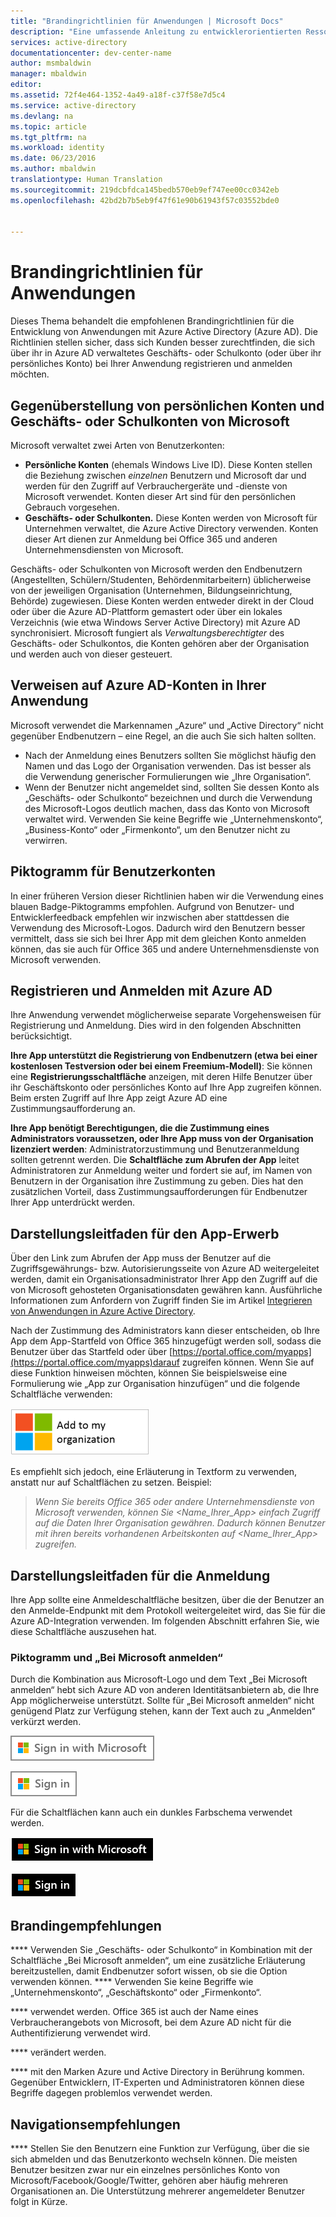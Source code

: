 ```yaml
---
title: "Brandingrichtlinien für Anwendungen | Microsoft Docs"
description: "Eine umfassende Anleitung zu entwicklerorientierten Ressourcen für Azure Active Directory"
services: active-directory
documentationcenter: dev-center-name
author: msmbaldwin
manager: mbaldwin
editor: 
ms.assetid: 72f4e464-1352-4a49-a18f-c37f58e7d5c4
ms.service: active-directory
ms.devlang: na
ms.topic: article
ms.tgt_pltfrm: na
ms.workload: identity
ms.date: 06/23/2016
ms.author: mbaldwin
translationtype: Human Translation
ms.sourcegitcommit: 219dcbfdca145bedb570eb9ef747ee00cc0342eb
ms.openlocfilehash: 42bd2b7b5eb9f47f61e90b61943f57c03552bde0


---
```

# <a name="branding-guidelines-for-applications"></a>Brandingrichtlinien für Anwendungen
Dieses Thema behandelt die empfohlenen Brandingrichtlinien für die Entwicklung von Anwendungen mit Azure Active Directory (Azure AD). Die Richtlinien stellen sicher, dass sich Kunden besser zurechtfinden, die sich über ihr in Azure AD verwaltetes Geschäfts- oder Schulkonto (oder über ihr persönliches Konto) bei Ihrer Anwendung registrieren und anmelden möchten.

## <a name="personal-accounts-vs-work-or-school-accounts-from-microsoft"></a>Gegenüberstellung von persönlichen Konten und Geschäfts- oder Schulkonten von Microsoft
Microsoft verwaltet zwei Arten von Benutzerkonten:

* **Persönliche Konten** (ehemals Windows Live ID). Diese Konten stellen die Beziehung zwischen *einzelnen* Benutzern und Microsoft dar und werden für den Zugriff auf Verbrauchergeräte und -dienste von Microsoft verwendet. Konten dieser Art sind für den persönlichen Gebrauch vorgesehen.
* **Geschäfts- oder Schulkonten.**  Diese Konten werden von Microsoft für Unternehmen verwaltet, die Azure Active Directory verwenden. Konten dieser Art dienen zur Anmeldung bei Office 365 und anderen Unternehmensdiensten von Microsoft.

Geschäfts- oder Schulkonten von Microsoft werden den Endbenutzern (Angestellten, Schülern/Studenten, Behördenmitarbeitern) üblicherweise von der jeweiligen Organisation (Unternehmen, Bildungseinrichtung, Behörde) zugewiesen. Diese Konten werden entweder direkt in der Cloud oder über die Azure AD-Plattform gemastert oder über ein lokales Verzeichnis (wie etwa Windows Server Active Directory) mit Azure AD synchronisiert. Microsoft fungiert als *Verwaltungsberechtigter* des Geschäfts- oder Schulkontos, die Konten gehören aber der Organisation und werden auch von dieser gesteuert.

## <a name="referring-to-azure-ad-accounts-in-your-application"></a>Verweisen auf Azure AD-Konten in Ihrer Anwendung
Microsoft verwendet die Markennamen „Azure“ und „Active Directory“ nicht gegenüber Endbenutzern – eine Regel, an die auch Sie sich halten sollten.

* Nach der Anmeldung eines Benutzers sollten Sie möglichst häufig den Namen und das Logo der Organisation verwenden. Das ist besser als die Verwendung generischer Formulierungen wie „Ihre Organisation“.
* Wenn der Benutzer nicht angemeldet sind, sollten Sie dessen Konto als „Geschäfts- oder Schulkonto“ bezeichnen und durch die Verwendung des Microsoft-Logos deutlich machen, dass das Konto von Microsoft verwaltet wird. Verwenden Sie keine Begriffe wie „Unternehmenskonto“, „Business-Konto“ oder „Firmenkonto“, um den Benutzer nicht zu verwirren.

## <a name="user-account-pictogram"></a>Piktogramm für Benutzerkonten
In einer früheren Version dieser Richtlinien haben wir die Verwendung eines blauen Badge-Piktogramms empfohlen. Aufgrund von Benutzer- und Entwicklerfeedback empfehlen wir inzwischen aber stattdessen die Verwendung des Microsoft-Logos. Dadurch wird den Benutzern besser vermittelt, dass sie sich bei Ihrer App mit dem gleichen Konto anmelden können, das sie auch für Office 365 und andere Unternehmensdienste von Microsoft verwenden.

## <a name="signing-up-and-signing-in-with-azure-ad"></a>Registrieren und Anmelden mit Azure AD
Ihre Anwendung verwendet möglicherweise separate Vorgehensweisen für Registrierung und Anmeldung. Dies wird in den folgenden Abschnitten berücksichtigt.

**Ihre App unterstützt die Registrierung von Endbenutzern (etwa bei einer kostenlosen Testversion oder bei einem Freemium-Modell)**: Sie können eine **Registrierungsschaltfläche** anzeigen, mit deren Hilfe Benutzer über ihr Geschäftskonto oder persönliches Konto auf Ihre App zugreifen können. Beim ersten Zugriff auf Ihre App zeigt Azure AD eine Zustimmungsaufforderung an.

**Ihre App benötigt Berechtigungen, die die Zustimmung eines Administrators voraussetzen, oder Ihre App muss von der Organisation lizenziert werden**: Administratorzustimmung und Benutzeranmeldung sollten getrennt werden. Die **Schaltfläche zum Abrufen der App** leitet Administratoren zur Anmeldung weiter und fordert sie auf, im Namen von Benutzern in der Organisation ihre Zustimmung zu geben. Dies hat den zusätzlichen Vorteil, dass Zustimmungsaufforderungen für Endbenutzer Ihrer App unterdrückt werden.

## <a name="visual-guidance-for-app-acquisition"></a>Darstellungsleitfaden für den App-Erwerb
Über den Link zum Abrufen der App muss der Benutzer auf die Zugriffsgewährungs- bzw. Autorisierungsseite von Azure AD weitergeleitet werden, damit ein Organisationsadministrator Ihrer App den Zugriff auf die von Microsoft gehosteten Organisationsdaten gewähren kann. Ausführliche Informationen zum Anfordern von Zugriff finden Sie im Artikel [Integrieren von Anwendungen in Azure Active Directory](active-directory-integrating-applications.md).

Nach der Zustimmung des Administrators kann dieser entscheiden, ob Ihre App dem App-Startfeld von Office 365 hinzugefügt werden soll, sodass die Benutzer über das Startfeld oder über [https://portal.office.com/myapps](https://portal.office.com/myapps)darauf zugreifen können. Wenn Sie auf diese Funktion hinweisen möchten, können Sie beispielsweise eine Formulierung wie „App zur Organisation hinzufügen“ und die folgende Schaltfläche verwenden:

![Anwendungstypen und -szenarien](./media/active-directory-branding-guidelines/add-to-my-org.png)

Es empfiehlt sich jedoch, eine Erläuterung in Textform zu verwenden, anstatt nur auf Schaltflächen zu setzen. Beispiel:

> *Wenn Sie bereits Office 365 oder andere Unternehmensdienste von Microsoft verwenden, können Sie <Name_Ihrer_App> einfach Zugriff auf die Daten Ihrer Organisation gewähren. Dadurch können Benutzer mit ihren bereits vorhandenen Arbeitskonten auf <Name_Ihrer_App> zugreifen.*
> 
> 

## <a name="visual-guidance-for-sign-in"></a>Darstellungsleitfaden für die Anmeldung
Ihre App sollte eine Anmeldeschaltfläche besitzen, über die der Benutzer an den Anmelde-Endpunkt mit dem Protokoll weitergeleitet wird, das Sie für die Azure AD-Integration verwenden. Im folgenden Abschnitt erfahren Sie, wie diese Schaltfläche auszusehen hat.

### <a name="pictogram-and-sign-in-with-microsoft"></a>Piktogramm und „Bei Microsoft anmelden“
Durch die Kombination aus Microsoft-Logo und dem Text „Bei Microsoft anmelden“ hebt sich Azure AD von anderen Identitätsanbietern ab, die Ihre App möglicherweise unterstützt. Sollte für „Bei Microsoft anmelden“ nicht genügend Platz zur Verfügung stehen, kann der Text auch zu „Anmelden“ verkürzt werden.

![Anwendungstypen und -szenarien](./media/active-directory-branding-guidelines/sign-in-with-microsoft-light.png)

![Anwendungstypen und -szenarien](./media/active-directory-branding-guidelines/sign-in-light.png)

Für die Schaltflächen kann auch ein dunkles Farbschema verwendet werden.

![Anwendungstypen und -szenarien](./media/active-directory-branding-guidelines/sign-in-with-microsoft-dark.png)

![Anwendungstypen und -szenarien](./media/active-directory-branding-guidelines/sign-in-dark.png)

## <a name="branding-dos-and-donts"></a>Brandingempfehlungen
**** Verwenden Sie „Geschäfts- oder Schulkonto“ in Kombination mit der Schaltfläche „Bei Microsoft anmelden“, um eine zusätzliche Erläuterung bereitzustellen, damit Endbenutzer sofort wissen, ob sie die Option verwenden können. **** Verwenden Sie keine Begriffe wie „Unternehmenskonto“, „Geschäftskonto“ oder „Firmenkonto“.

**** verwendet werden. Office 365 ist auch der Name eines Verbraucherangebots von Microsoft, bei dem Azure AD nicht für die Authentifizierung verwendet wird.

**** verändert werden.

**** mit den Marken Azure und Active Directory in Berührung kommen. Gegenüber Entwicklern, IT-Experten und Administratoren können diese Begriffe dagegen problemlos verwendet werden.

## <a name="navigation-dos-and-donts"></a>Navigationsempfehlungen
**** Stellen Sie den Benutzern eine Funktion zur Verfügung, über die sie sich abmelden und das Benutzerkonto wechseln können. Die meisten Benutzer besitzen zwar nur ein einzelnes persönliches Konto von Microsoft/Facebook/Google/Twitter, gehören aber häufig mehreren Organisationen an. Die Unterstützung mehrerer angemeldeter Benutzer folgt in Kürze.




<!--HONumber=Nov16_HO3-->


